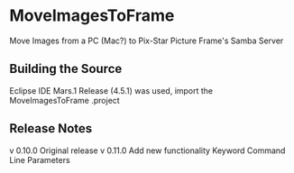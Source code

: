 # MoveImagesToFrame
Move Images from a PC (Mac?) to Pix-Star Picture Frame's Samba Server

Building the Source
-------------------
Eclipse IDE Mars.1 Release (4.5.1) was used, import the MoveImagesToFrame .project

Release Notes
-------------
v 0.10.0	Original release
v 0.11.0	Add new functionality
		Keyword Command Line Parameters
		